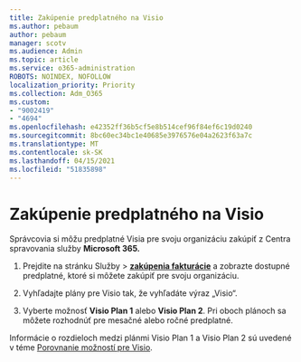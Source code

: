 ```yaml
---
title: Zakúpenie predplatného na Visio
ms.author: pebaum
author: pebaum
manager: scotv
ms.audience: Admin
ms.topic: article
ms.service: o365-administration
ROBOTS: NOINDEX, NOFOLLOW
localization_priority: Priority
ms.collection: Adm_O365
ms.custom:
- "9002419"
- "4694"
ms.openlocfilehash: e42352ff36b5cf5e8b514cef96f84ef6c19d0240
ms.sourcegitcommit: 8bc60ec34bc1e40685e3976576e04a2623f63a7c
ms.translationtype: MT
ms.contentlocale: sk-SK
ms.lasthandoff: 04/15/2021
ms.locfileid: "51835898"
---
```

# <a name="purchase-visio-subscription"></a>Zakúpenie predplatného na Visio

Správcovia si môžu predplatné Visia pre svoju organizáciu zakúpiť z Centra spravovania služby **Microsoft 365.**

1. Prejdite na stránku Služby  >  **[zakúpenia fakturácie](https://go.microsoft.com/fwlink/p/?linkid=868433)** a zobrazte dostupné predplatné, ktoré si môžete zakúpiť pre svoju organizáciu.

2. Vyhľadajte plány pre Visio tak, že vyhľadáte výraz „Visio“.

3. Vyberte možnosť **Visio Plan 1** alebo **Visio Plan 2**. Pri oboch plánoch sa môžete rozhodnúť pre mesačné alebo ročné predplatné.

Informácie o rozdieloch medzi plánmi Visio Plan 1 a Visio Plan 2 sú uvedené v téme [Porovnanie možností pre Visio](https://products.office.com/Visio/microsoft-visio-plans-and-pricing-compare-visio-options).
